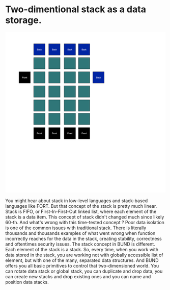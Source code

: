 # Two-dimentional stack as a data storage.

![TwoStack](twostack.png)

You might hear about stack in low-level languages and stack-based languages like FORT. But that concept of the stack is pretty much linear. Stack is FIFO, or First-In-First-Out linked list, where each element of the stack is a data item. This concept of stack didn't changed much since likely 60-th. And what's wrong with this time-tested concept ? Poor data isolation is one of the common issues with traditional stack. There is literally thousands and thousands examples of what went wrong when function incorrectly reaches for the data in the stack, creating stability, correctness and oftentimes security issues. The stack concept in BUND is different. Each element of the stack is a stack. So, every time, when you work with data stored in the stack, you are working not with globally accessible list of element, but with one of the many, separated data structures. And BUND offers you all basic primitives to control that two-dimensioned world. You can rotate data stack or global stack, you can duplicate and drop data, you can create new stacks and drop existing ones and you can name and position data stacks.
